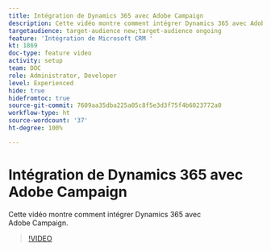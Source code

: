 ```yaml
---
title: Intégration de Dynamics 365 avec Adobe Campaign
description: Cette vidéo montre comment intégrer Dynamics 365 avec Adobe Campaign.
targetaudience: target-audience new;target-audience ongoing
feature: 'Intégration de Microsoft CRM '
kt: 1869
doc-type: feature video
activity: setup
team: DOC
role: Administrator, Developer
level: Experienced
hide: true
hidefromtoc: true
source-git-commit: 7609aa35dba225a05c8f5e3d3f75f4b6023772a0
workflow-type: ht
source-wordcount: '37'
ht-degree: 100%

---
```


# Intégration de Dynamics 365 avec Adobe Campaign

Cette vidéo montre comment intégrer Dynamics 365 avec Adobe Campaign.

>[!VIDEO](https://video.tv.adobe.com/v/23837?quality=12)
